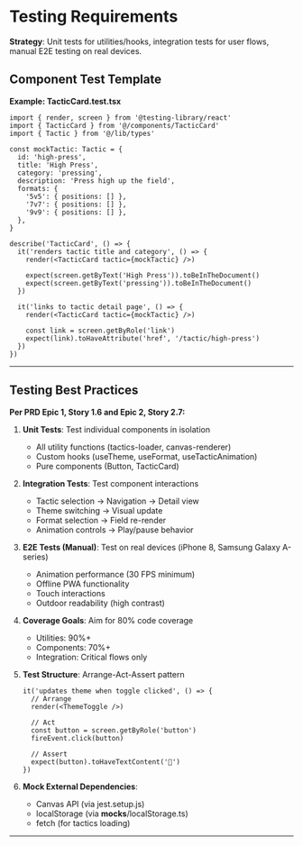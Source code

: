 # Testing Requirements

**Strategy**: Unit tests for utilities/hooks, integration tests for user flows, manual E2E testing on real devices.

## Component Test Template

**Example: TacticCard.test.tsx**

```tsx
import { render, screen } from '@testing-library/react'
import { TacticCard } from '@/components/TacticCard'
import { Tactic } from '@/lib/types'

const mockTactic: Tactic = {
  id: 'high-press',
  title: 'High Press',
  category: 'pressing',
  description: 'Press high up the field',
  formats: {
    '5v5': { positions: [] },
    '7v7': { positions: [] },
    '9v9': { positions: [] },
  },
}

describe('TacticCard', () => {
  it('renders tactic title and category', () => {
    render(<TacticCard tactic={mockTactic} />)

    expect(screen.getByText('High Press')).toBeInTheDocument()
    expect(screen.getByText('pressing')).toBeInTheDocument()
  })

  it('links to tactic detail page', () => {
    render(<TacticCard tactic={mockTactic} />)

    const link = screen.getByRole('link')
    expect(link).toHaveAttribute('href', '/tactic/high-press')
  })
})
```

---

## Testing Best Practices

**Per PRD Epic 1, Story 1.6 and Epic 2, Story 2.7:**

1. **Unit Tests**: Test individual components in isolation
   - All utility functions (tactics-loader, canvas-renderer)
   - Custom hooks (useTheme, useFormat, useTacticAnimation)
   - Pure components (Button, TacticCard)

2. **Integration Tests**: Test component interactions
   - Tactic selection → Navigation → Detail view
   - Theme switching → Visual update
   - Format selection → Field re-render
   - Animation controls → Play/pause behavior

3. **E2E Tests (Manual)**: Test on real devices (iPhone 8, Samsung Galaxy A-series)
   - Animation performance (30 FPS minimum)
   - Offline PWA functionality
   - Touch interactions
   - Outdoor readability (high contrast)

4. **Coverage Goals**: Aim for 80% code coverage
   - Utilities: 90%+
   - Components: 70%+
   - Integration: Critical flows only

5. **Test Structure**: Arrange-Act-Assert pattern
   ```tsx
   it('updates theme when toggle clicked', () => {
     // Arrange
     render(<ThemeToggle />)

     // Act
     const button = screen.getByRole('button')
     fireEvent.click(button)

     // Assert
     expect(button).toHaveTextContent('👔')
   })
   ```

6. **Mock External Dependencies**:
   - Canvas API (via jest.setup.js)
   - localStorage (via __mocks__/localStorage.ts)
   - fetch (for tactics loading)

---
